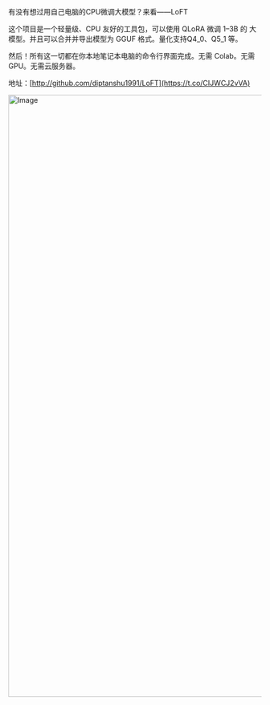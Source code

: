 有没有想过用自己电脑的CPU微调大模型？来看——LoFT

这个项目是一个轻量级、CPU 友好的工具包，可以使用 QLoRA 微调 1–3B 的 大模型。并且可以合并并导出模型为 GGUF 格式。量化支持Q4_0、Q5_1 等。

然后！所有这一切都在你本地笔记本电脑的命令行界面完成。无需 Colab。无需 GPU。无需云服务器。

地址：[http://github.com/diptanshu1991/LoFT](https://t.co/CIJWCJ2vVA)

<img width="693" height="1200" alt="Image" src="https://github.com/user-attachments/assets/a934b566-60f7-4ab4-a6a7-d5b8b00c65a1" />